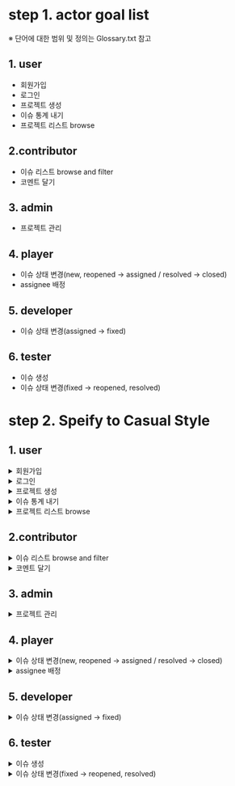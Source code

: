 # step 1. actor goal list
※ 단어에 대한 범위 및 정의는 Glossary.txt 참고
## 1. user
* 회원가입
* 로그인
* 프로젝트 생성
* 이슈 통계 내기
* 프로젝트 리스트 browse

## 2.contributor
* 이슈 리스트 browse and filter
* 코멘트 달기
  
## 3. admin
* 프로젝트 관리
  
## 4. player
* 이슈 상태 변경(new, reopened -> assigned / resolved -> closed)
* assignee 배정
  
## 5. developer
* 이슈 상태 변경(assigned -> fixed)
  
## 6. tester
* 이슈 생성
* 이슈 상태 변경(fixed -> reopened, resolved)

# step 2. Speify to Casual Style
## 1. user
<details>
<summary>회원가입</summary>
  <ul>
    <li>Main Scenario</li>
    <p>
      1. 유저가 회원가입을 클릭하면 회원가입하는 장면으로 넘어간다. <br>
      2. 유저는 회원 가입 창에서 아이디랑 비밀번호를 입력한다. <br>
      3. 시스템은 입력 정보 검증 후, 회원가입을 승인한다. <br>
      (4. 가능하면 승인한 뒤, 로그인 창으로 다시 넘어간다) 
    </p>
    <li>Alternate Scenarios</li>
    <p>
      1-1. 회원 가입 장면으로 전환되지 않은 경우, 유저는 다시 회원가입을 클릭한다. <br>
      2-1. 입력 정보가 검증에 실패할 경우, 재입력을 받는다. <br>
     (4-1) 회원가입이 끝나고 로그인 화면으로 넘어가지 않을 경우, 홈버튼을 따로 마련해 초기 화면으로 넘어갈 수 있도록 한다.
    </p>
    <li>Test</li>
      <p> 1) Boss Test </p>
      <p>
      boss test 해보기
      </p>
      <p> 2) EBP Test </p>
      <p>
      EBP test 해보기
      </p>
      <p> 3) Size Test </p>
      <p>
      Size test 해보기
      </p>
  </ul>
</details>

<details>
<summary>로그인</summary>
  <ul>
    <li>Main Scenario</li>
    <p>
      1. 
    </p>
    <li>Alternate Scenarios</li>
    <p>
      1-1. 
    </p>
    <li>Test</li>
      <p> 1) Boss Test </p>
      <p>
      boss test 해보기
      </p>
      <p> 2) EBP Test </p>
      <p>
      EBP test 해보기
      </p>
      <p> 3) Size Test </p>
      <p>
      Size test 해보기
      </p>
  </ul>
</details>

<details>
<summary>프로젝트 생성</summary>
1. Main Scenario
2. Alternate Scenarios
3. Test
  - Boss Test
  - EBP Test
  - Size Test
</details>

<details>
<summary>이슈 통계 내기</summary>
1. Main Scenario
2. Alternate Scenarios
3. Test
  - Boss Test
  - EBP Test
  - Size Test
</details>

<details>
<summary>프로젝트 리스트 browse</summary>
1. Main Scenario
2. Alternate Scenarios
3. Test
  - Boss Test
  - EBP Test
  - Size Test
</details>

## 2.contributor
<details>
<summary>이슈 리스트 browse and filter</summary>
1. Main Scenario
2. Alternate Scenarios
3. Test
  - Boss Test
  - EBP Test
  - Size Test
</details>

<details>
<summary>코멘트 달기</summary>
1. Main Scenario
2. Alternate Scenarios
3. Test
  - Boss Test
  - EBP Test
  - Size Test
</details>

## 3. admin
<details>
<summary>프로젝트 관리</summary>
1. Main Scenario
2. Alternate Scenarios
3. Test
  - Boss Test
  - EBP Test
  - Size Test
</details>

## 4. player
<details>
<summary>이슈 상태 변경(new, reopened -> assigned / resolved -> closed)</summary>
1. Main Scenario
2. Alternate Scenarios
3. Test
  - Boss Test
  - EBP Test
  - Size Test
</details>

<details>
<summary>assignee 배정</summary>
1. Main Scenario
2. Alternate Scenarios
3. Test
  - Boss Test
  - EBP Test
  - Size Test
</details>
  
## 5. developer
<details>
<summary>이슈 상태 변경(assigned -> fixed)</summary>
1. Main Scenario
2. Alternate Scenarios
3. Test
  - Boss Test
  - EBP Test
  - Size Test
</details>
  
## 6. tester
<details>
<summary>이슈 생성</summary>
1. Main Scenario
2. Alternate Scenarios
3. Test
  - Boss Test
  - EBP Test
  - Size Test
</details>

<details>
<summary>이슈 상태 변경(fixed -> reopened, resolved)</summary>
1. Main Scenario
2. Alternate Scenarios
3. Test
  - Boss Test
  - EBP Test
  - Size Test
</details>
